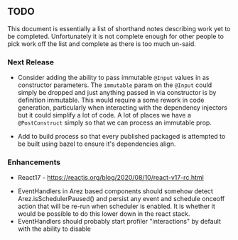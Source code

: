 ## TODO

This document is essentially a list of shorthand notes describing work yet to be completed.
Unfortunately it is not complete enough for other people to pick work off the list and
complete as there is too much un-said.

### Next Release

* Consider adding the ability to pass immutable `@Input` values in as constructor parameters. The
  `immutable` param on the `@Input` could simply be dropped and just anything passed in via constructor
  is by definition immutable. This would require a some rework in code generation, particularly when
  interacting with the dependency injectors but it could simplify a lot of code. A lot of places
  we have a `@PostConstruct` simply so that we can process an immutable prop.

* Add to build process so that every published packaged is attempted to be built using bazel to
  ensure it's dependencies align.

### Enhancements

* React17 - https://reactjs.org/blog/2020/08/10/react-v17-rc.html

- EventHandlers in Arez based components should somehow detect Arez.isSchedulerPaused() and persist any event and
  schedule onceoff action that will be re-run when scheduler is enabled. It is whether it would be possible to do
  this lower down in the react stack.
- EventHandlers should probably start profiler "interactions" by default with the ability to disable

